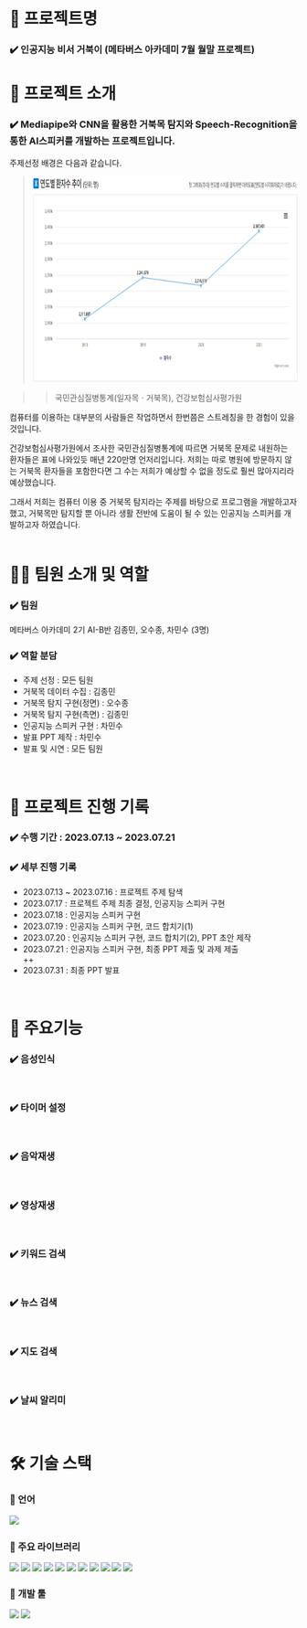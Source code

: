 # 📖 프로젝트명
### ✔️ 인공지능 비서 거북이 (메타버스 아카데미 7월 월말 프로젝트)

# 📃 프로젝트 소개
### ✔️ Mediapipe와 CNN을 활용한 거북목 탐지와 Speech-Recognition을 통한 AI스피커를 개발하는 프로젝트입니다.

주제선정 배경은 다음과 같습니다.

><img src="https://github.com/MinSooC/TurtleNeck/blob/main/tools/assets/%EA%B1%B0%EB%B6%81%EB%AA%A9%20%ED%99%98%EC%9E%90%20%EC%88%98.png?raw=true" height="360">

>> 국민관심질병통계(일자목ㆍ거북목), 건강보험심사평가원

컴퓨터를 이용하는 대부분의 사람들은 작업하면서 한번쯤은 스트레칭을 한 경험이 있을 것입니다. 

건강보험심사평가원에서 조사한 국민관심질병통계에 따르면 거북목 문제로 내원하는 환자들은 표에 나와있듯 매년 220만명 언저리입니다. 저희는 따로 병원에 방문하지 않는 거북목 환자들을 포함한다면 그 수는 저희가 예상할 수 없을 정도로 훨씬 많아지리라 예상했습니다.

그래서 저희는 컴퓨터 이용 중 거북목 탐지라는 주제를 바탕으로 프로그램을 개발하고자 했고, 거북목만 탐지할 뿐 아니라 생활 전반에 도움이 될 수 있는 인공지능 스피커를 개발하고자 하였습니다.
<br>
<br>

# 👩‍🔧 팀원 소개 및 역할
### ✔️ 팀원
메타버스 아카데미 2기 AI-B반 김종민, 오수종, 차민수 (3명)

### ✔️ 역할 분담
 - 주제 선정 : 모든 팀원
 - 거북목 데이터 수집 : 김종민
 - 거북목 탐지 구현(정면) : 오수종
 - 거북목 탐지 구현(측면) : 김종민
 - 인공지능 스피커 구현 : 차민수
 - 발표 PPT 제작 : 차민수
 - 발표 및 시연 : 모든 팀원
<br>

# 📅 프로젝트 진행 기록
### ✔️ 수행 기간 : 2023.07.13 ~ 2023.07.21
### ✔️ 세부 진행 기록
 - 2023.07.13 ~ 2023.07.16 : 프로젝트 주제 탐색 
 - 2023.07.17 : 프로젝트 주제 최종 결정, 인공지능 스피커 구현
 - 2023.07.18 : 인공지능 스피커 구현
 - 2023.07.19 : 인공지능 스피커 구현, 코드 합치기(1)
 - 2023.07.20 : 인공지능 스피커 구현, 코드 합치기(2), PPT 초안 제작
 - 2023.07.21 : 인공지능 스피커 구현, 최종 PPT 제출 및 과제 제출<br>
 ++
 - 2023.07.31 : 최종 PPT 발표
<br>

# 📃 주요기능
### ✔️ 음성인식
<br>

### ✔️ 타이머 설정
<br>

### ✔️ 음악재생
<br>

### ✔️ 영상재생
<br>

### ✔️ 키워드 검색
<br>

### ✔️ 뉴스 검색
<br>

### ✔️ 지도 검색
<br>

### ✔️ 날씨 알리미
<br>


# 🛠 기술 스택

### 🔹 언어
<img src="https://img.shields.io/badge/python-3776AB?style=for-the-badge&logo=python&logoColor=white">

### 🔹 주요 라이브러리
<img src="https://img.shields.io/badge/selenium-43B02A?style=for-the-badge&logo=selenium&logoColor=white"> <img src="https://img.shields.io/badge/tensorflow-FF6F00?style=for-the-badge&logo=tensorflow&logoColor=white"> <img src="https://img.shields.io/badge/pytorch-EE4C2C?style=for-the-badge&logo=pytorch&logoColor=white"> <img src="https://img.shields.io/badge/torchvision-29A7DF?style=for-the-badge&logo=torchvision&logoColor=white"> <img src="https://img.shields.io/badge/opencv-5C3EE8?style=for-the-badge&logo=opencv&logoColor=white"> <img src="https://img.shields.io/badge/MediaPipe-1299F3?style=for-the-badge&logo=MediaPipe&logoColor=white"> <img src="https://img.shields.io/badge/pandas-150458?style=for-the-badge&logo=pandas&logoColor=white"> <img src="https://img.shields.io/badge/numpy-013243?style=for-the-badge&logo=numpy&logoColor=white"> <img src="https://img.shields.io/badge/matplotlib-0058CC?style=for-the-badge&logo=matplotlib&logoColor=white"> <img src="https://img.shields.io/badge/Speech%20recognition-512BD4?style=for-the-badge&logoColor=white"> <img src="https://img.shields.io/badge/Playsound-F9AB00?style=for-the-badge&logoColor=white">

### 🔹 개발 툴
<img src="https://img.shields.io/badge/pycharm-000000?style=for-the-badge&logo=pycharm&logoColor=white"> <img src="https://img.shields.io/badge/Google Colab-F9AB00?style=for-the-badge&logo=Google Colab&logoColor=white">
